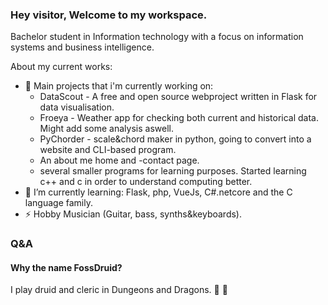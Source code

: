 ### Hey visitor, Welcome to my workspace.

Bachelor student in Information technology with a focus on information systems and business intelligence.

About my current works:
- 🔭 Main projects that i'm currently working on: 
    * DataScout - A free and open source webproject written in Flask for data visualisation.
    * Froeya - Weather app for checking both current and historical data.  Might add some analysis aswell.
    * PyChorder - scale&chord maker in python, going to convert into a website and CLI-based program.
    * An about me home and -contact page.
    * several smaller programs for learning purposes.  Started learning c++ and c in order to understand computing better.
- 🌱 I’m currently learning: Flask, php, VueJs, C#.netcore and the C language family.
- ⚡ Hobby Musician (Guitar, bass, synths&keyboards).

### Q&A
#### Why the name FossDruid?
I play druid and cleric in Dungeons and Dragons. :evergreen_tree: 🌙
